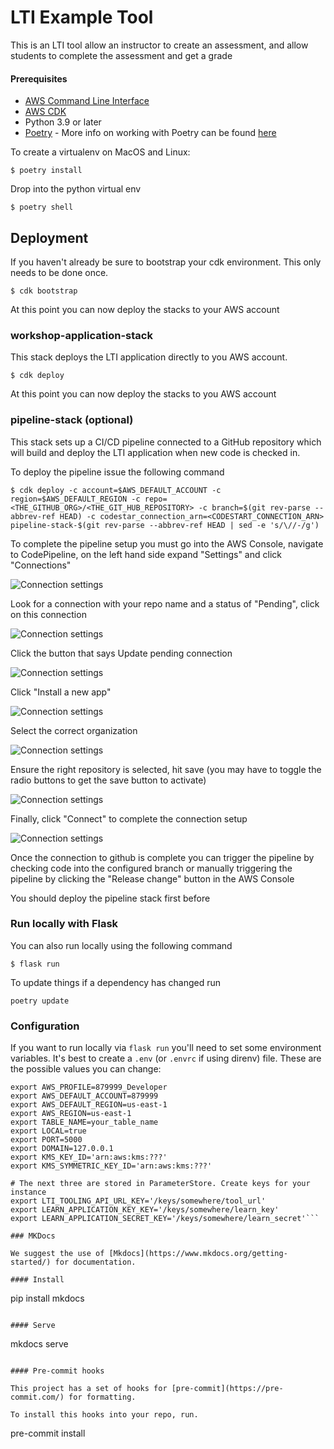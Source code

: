 # LTI Example Tool

This is an LTI tool allow an instructor to create an assessment, and allow students to complete the assessment and get a grade

#### Prerequisites

- [AWS Command Line Interface](https://aws.amazon.com/cli/)
- [AWS CDK](https://docs.aws.amazon.com/cdk/latest/guide/getting_started.html#getting_started_install)
- Python 3.9 or later
- [Poetry](https://python-poetry.org/docs/) - More info on working with Poetry can be found [here](./docs/POETRY.md)

To create a virtualenv on MacOS and Linux:

```
$ poetry install
```

Drop into the python virtual env

```
$ poetry shell
```

## Deployment

If you haven't already be sure to bootstrap your cdk environment. This only needs to be done once.

```
$ cdk bootstrap 
```

At this point you can now deploy the stacks to your AWS account

### workshop-application-stack
This stack deploys the LTI application directly to you AWS account.
```
$ cdk deploy 
```

At this point you can now deploy the stacks to you AWS account

### pipeline-stack (optional)
This stack sets up a CI/CD pipeline connected to a GitHub repository which will build and deploy the LTI application when new code is checked in.

To deploy the pipeline issue the following command

```
$ cdk deploy -c account=$AWS_DEFAULT_ACCOUNT -c region=$AWS_DEFAULT_REGION -c repo=<THE_GITHUB_ORG>/<THE_GIT_HUB_REPOSITORY> -c branch=$(git rev-parse --abbrev-ref HEAD) -c codestar_connection_arn=<CODESTART_CONNECTION_ARN> pipeline-stack-$(git rev-parse --abbrev-ref HEAD | sed -e 's/\//-/g')
```

To complete the pipeline setup you must go into the AWS Console, navigate to CodePipeline, on the left hand side expand "Settings" and click "Connections"

![Connection settings](docs/images/connections01.png)

Look for a connection with your repo name and a status of "Pending", click on this connection

![Connection settings](docs/images/connections02.png)

Click the button that says Update pending connection

![Connection settings](docs/images/connections03.png)

Click "Install a new app"

![Connection settings](docs/images/connections04.png)

Select the correct organization

![Connection settings](docs/images/connections05.png)

Ensure the right repository is selected, hit save (you may have to toggle the radio buttons to get the save button to activate)

![Connection settings](docs/images/connections06.png)

Finally, click "Connect" to complete the connection setup

![Connection settings](docs/images/connections07.png)

Once the connection to github is complete you can trigger the pipeline by checking code into the configured branch or manually triggering the pipeline by clicking the "Release change" button in the AWS Console

You should deploy the pipeline stack first before

### Run locally with Flask
You can also run locally using the following command

```
$ flask run
```

To update things if a dependency has changed run

```
poetry update
```

### Configuration

If you want to run locally via `flask run` you'll need to set some environment variables. It's best to create a `.env` (or `.envrc` if using direnv) file.
These are the possible values you can change:

````
export AWS_PROFILE=879999_Developer
export AWS_DEFAULT_ACCOUNT=879999
export AWS_DEFAULT_REGION=us-east-1
export AWS_REGION=us-east-1
export TABLE_NAME=your_table_name
export LOCAL=true
export PORT=5000
export DOMAIN=127.0.0.1
export KMS_KEY_ID='arn:aws:kms:???'
export KMS_SYMMETRIC_KEY_ID='arn:aws:kms:???'

# The next three are stored in ParameterStore. Create keys for your instance
export LTI_TOOLING_API_URL_KEY='/keys/somewhere/tool_url'
export LEARN_APPLICATION_KEY_KEY='/keys/somewhere/learn_key'
export LEARN_APPLICATION_SECRET_KEY='/keys/somewhere/learn_secret'```

### MKDocs

We suggest the use of [Mkdocs](https://www.mkdocs.org/getting-started/) for documentation.

#### Install

````

pip install mkdocs

```

#### Serve

```

mkdocs serve

```

#### Pre-commit hooks

This project has a set of hooks for [pre-commit](https://pre-commit.com/) for formatting.

To install this hooks into your repo, run.

```

pre-commit install

```

```
